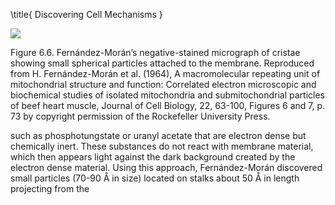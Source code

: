 \title{
Discovering Cell Mechanisms
}

![](https://cdn.mathpix.com/cropped/2024_07_05_7636a36a048fa335d3e3g-1.jpg?height=1282&width=878&top_left_y=209&top_left_x=332)

Figure 6.6. Fernández-Morán’s negative-stained micrograph of cristae showing small spherical particles attached to the membrane. Reproduced from H. Fernández-Morán et al. (1964), A macromolecular repeating unit of mitochondrial structure and function: Correlated electron microscopic and biochemical studies of isolated mitochondria and submitochondrial particles of beef heart muscle, Journal of Cell Biology, 22, 63-100, Figures 6 and 7, p. 73 by copyright permission of the Rockefeller University Press.

such as phosphotungstate or uranyl acetate that are electron dense but chemically inert. These substances do not react with membrane material, which then appears light against the dark background created by the electron dense material. Using this approach, Fernández-Morán discovered small particles (70-90 Å in size) located on stalks about 50 Å in length projecting from the